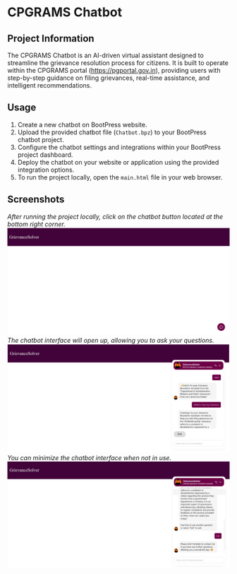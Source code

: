 # CPGRAMS Chatbot

## Project Information
The CPGRAMS Chatbot is an AI-driven virtual assistant designed to streamline the grievance resolution process for citizens. It is built to operate within the CPGRAMS portal (https://pgportal.gov.in), providing users with step-by-step guidance on filing grievances, real-time assistance, and intelligent recommendations.

## Usage
1. Create a new chatbot on BootPress website.
2. Upload the provided chatbot file (`Chatbot.bpz`) to your BootPress chatbot project.
3. Configure the chatbot settings and integrations within your BootPress project dashboard.
4. Deploy the chatbot on your website or application using the provided integration options.
5. To run the project locally, open the `main.html` file in your web browser.

## Screenshots
*After running the project locally, click on the chatbot button located at the bottom right corner.*
![Screenshot 1](img1.png)
*The chatbot interface will open up, allowing you to ask your questions.*
![Screenshot 2](img2.png)
*You can minimize the chatbot interface when not in use.*
![Screenshot 3](img3.png)
  


